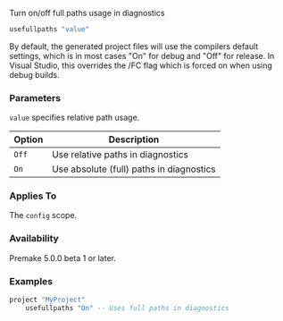 Turn on/off full paths usage in diagnostics

```lua
usefullpaths "value"
```

By default, the generated project files will use the compilers default settings, which is in most cases "On" for debug and "Off" for release.
In Visual Studio, this overrides the /FC flag which is forced on when using debug builds.

### Parameters ###

`value` specifies relative path usage.

| Option      | Description                |
|-------------|-----------------------------|
| `Off`       | Use relative paths in diagnostics            |
| `On`        | Use absolute (full) paths in diagnostics           |

### Applies To ###

The `config` scope.

### Availability ###

Premake 5.0.0 beta 1 or later.

### Examples ###

```lua
project "MyProject"
    usefullpaths "On" -- Uses full paths in diagnostics
```

